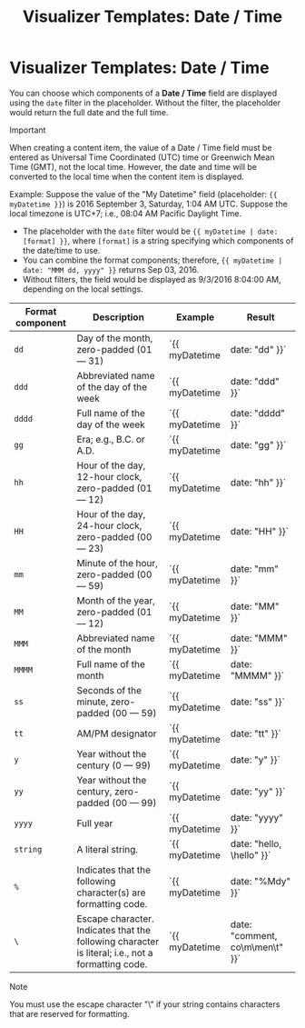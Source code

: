 ﻿---
uid: visualizer-templates-datetime
locale: en
title: "Visualizer Templates: Date / Time"
dnneditions: Evoq Engage
dnnversion: 09.02.00
related-topics: visualizer-templates-basics,visualizer-templates-filters
links: ["[MSDN Custom Date and Time Format Strings](https://docs.microsoft.com/en-us/dotnet/standard/base-types/custom-date-and-time-format-strings)"]
---

# Visualizer Templates: Date / Time

You can choose which components of a **Date / Time** field are displayed using the `date` filter in the placeholder. Without the filter, the placeholder would return the full date and the full time.

> [!Important]
> When creating a content item, the value of a Date / Time field must be entered as Universal Time Coordinated (UTC) time or Greenwich Mean Time (GMT), not the local time. However, the date and time will be converted to the local time when the content item is displayed.

Example: Suppose the value of the "My Datetime" field (placeholder: `{{ myDatetime }}`) is 2016 September 3, Saturday, 1:04 AM UTC. Suppose the local timezone is UTC+7; i.e., 08:04 AM Pacific Daylight Time.

*   The placeholder with the `date` filter would be `{{ myDatetime | date: [format] }}`, where `[format]` is a string specifying which components of the date/time to use.
*   You can combine the format components; therefore, `{{ myDatetime | date: "MMM dd, yyyy" }}` returns Sep 03, 2016.
*   Without filters, the field would be displayed as 9/3/2016 8:04:00 AM, depending on the local settings.

|**Format component**|**Description**|**Example**|**Result**|
|---|---|---|---|
|`dd`|Day of the month, zero-padded (01 — 31)|`{{ myDatetime | date: "dd" }}`|`03`|
|`ddd`|Abbreviated name of the day of the week|`{{ myDatetime | date: "ddd" }}`|`Sat`|
|`dddd`|Full name of the day of the week|`{{ myDatetime | date: "dddd" }}`|`Saturday`|
|`gg`|Era; e.g., B.C. or A.D.|`{{ myDatetime | date: "gg" }}`|`A.D.`|
|`hh`|Hour of the day, 12-hour clock, zero-padded (01 — 12)|`{{ myDatetime | date: "hh" }}`|`08 (depending on local time)`|
|`HH`|Hour of the day, 24-hour clock, zero-padded (00 — 23)|`{{ myDatetime | date: "HH" }}`|`08 (depending on local time)`|
|`mm`|Minute of the hour, zero-padded (00 — 59)|`{{ myDatetime | date: "mm" }}`|`04`|
|`MM`|Month of the year, zero-padded (01 — 12)|`{{ myDatetime | date: "MM" }}`|`09`|
|`MMM`|Abbreviated name of the month|`{{ myDatetime | date: "MMM" }}`|`Sep`|
|`MMMM`|Full name of the month|`{{ myDatetime | date: "MMMM" }}`|`September`|
|`ss`|Seconds of the minute, zero-padded (00 — 59)|`{{ myDatetime | date: "ss" }}`|`00`|
|`tt`|AM/PM designator|`{{ myDatetime | date: "tt" }}`|`AM`|
|`y`|Year without the century (0 — 99)|`{{ myDatetime | date: "y" }}`|`16`|
|`yy`|Year without the century, zero-padded (00 — 99)|`{{ myDatetime | date: "yy" }}`|`16`|
|`yyyy`|Full year|`{{ myDatetime | date: "yyyy" }}`|`2016`|
|`string`|A literal string.|`{{ myDatetime | date: "hello, \hello" }}`|`8ello, hello`|
|`%`|Indicates that the following character(s) are formatting code.|`{{ myDatetime | date: "%Mdy" }}`|`9316`|
|`\`|Escape character. Indicates that the following character is literal; i.e., not a formatting code.|`{{ myDatetime | date: "comment, co\m\men\t" }}`|`co04enA, comment`|

> [!NOTE]
> You must use the escape character "\\" if your string contains characters that are reserved for formatting.
